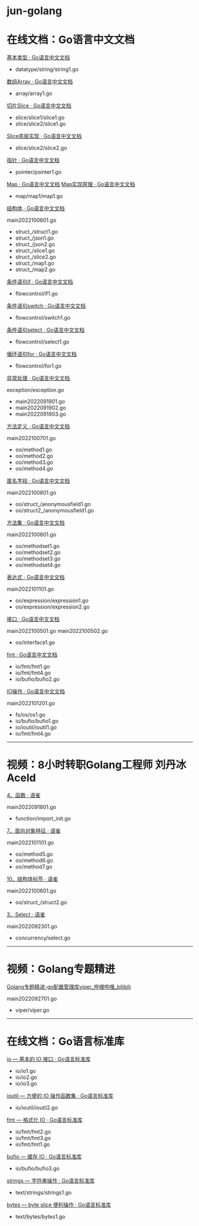 # jun-golang

# 在线文档：Go语言中文文档

[基本类型 · Go语言中文文档](https://www.topgoer.com/go%E5%9F%BA%E7%A1%80/%E5%9F%BA%E6%9C%AC%E7%B1%BB%E5%9E%8B.html)

* datatype/string/string1.go

[数组Array · Go语言中文文档](https://www.topgoer.com/go%E5%9F%BA%E7%A1%80/%E6%95%B0%E7%BB%84Array.html)

* array/array1.go

[切片Slice · Go语言中文文档](https://www.topgoer.com/go%E5%9F%BA%E7%A1%80/%E5%88%87%E7%89%87Slice.html)

* slice/slice1/slice1.go
* slice/slice2/slice1.go

[Slice底层实现 · Go语言中文文档](https://www.topgoer.com/go%E5%9F%BA%E7%A1%80/Slice%E5%BA%95%E5%B1%82%E5%AE%9E%E7%8E%B0.html)

* slice/slice2/slice2.go

[指针 · Go语言中文文档](https://www.topgoer.com/go%E5%9F%BA%E7%A1%80/%E6%8C%87%E9%92%88.html)

* pointer/pointer1.go

[Map · Go语言中文文档](https://www.topgoer.com/go%E5%9F%BA%E7%A1%80/Map.html)
[Map实现原理 · Go语言中文文档](https://www.topgoer.com/go%E5%9F%BA%E7%A1%80/Map%E5%AE%9E%E7%8E%B0%E5%8E%9F%E7%90%86.html)

* map/map1/map1.go

[结构体 · Go语言中文文档](https://www.topgoer.com/go%E5%9F%BA%E7%A1%80/%E7%BB%93%E6%9E%84%E4%BD%93.html)

main2022100601.go
* struct_/struct1.go
* struct_/json1.go
* struct_/json2.go
* struct_/slice1.go
* struct_/slice2.go
* struct_/map1.go
* struct_/map2.go

[条件语句if · Go语言中文文档](https://www.topgoer.com/%E6%B5%81%E7%A8%8B%E6%8E%A7%E5%88%B6/%E6%9D%A1%E4%BB%B6%E8%AF%AD%E5%8F%A5if.html)

* flowcontrol/if1.go

[条件语句switch · Go语言中文文档](https://www.topgoer.com/%E6%B5%81%E7%A8%8B%E6%8E%A7%E5%88%B6/%E6%9D%A1%E4%BB%B6%E8%AF%AD%E5%8F%A5switch.html)

* flowcontrol/switch1.go

[条件语句select · Go语言中文文档 ](https://www.topgoer.com/%E6%B5%81%E7%A8%8B%E6%8E%A7%E5%88%B6/%E6%9D%A1%E4%BB%B6%E8%AF%AD%E5%8F%A5select.html)

* flowcontrol/select1.go

[循环语句for · Go语言中文文档](https://www.topgoer.com/%E6%B5%81%E7%A8%8B%E6%8E%A7%E5%88%B6/%E5%BE%AA%E7%8E%AF%E8%AF%AD%E5%8F%A5for.html)

* flowcontrol/for1.go

[异常处理 · Go语言中文文档](https://www.topgoer.com/%E5%87%BD%E6%95%B0/%E5%BC%82%E5%B8%B8%E5%A4%84%E7%90%86.html)

exception/exception.go
* main2022091901.go
* main2022091902.go
* main2022091903.go

[方法定义 · Go语言中文文档](https://www.topgoer.com/%E6%96%B9%E6%B3%95/%E6%96%B9%E6%B3%95%E5%AE%9A%E4%B9%89.html)

main2022100701.go
* oo/method1.go
* oo/method2.go
* oo/method3.go
* oo/method4.go

[匿名字段 · Go语言中文文档](https://www.topgoer.com/%E6%96%B9%E6%B3%95/%E5%8C%BF%E5%90%8D%E5%AD%97%E6%AE%B5.html)

main2022100801.go
* oo/struct_/anonymousfield1.go
* oo/struct2_/anonymousfield1.go

[方法集 · Go语言中文文档](https://www.topgoer.com/%E6%96%B9%E6%B3%95/%E6%96%B9%E6%B3%95%E9%9B%86.html)

main2022100801.go
* oo/methodset1.go
* oo/methodset2.go
* oo/methodset3.go
* oo/methodset4.go

[表达式 · Go语言中文文档](https://www.topgoer.com/%E6%96%B9%E6%B3%95/%E8%A1%A8%E8%BE%BE%E5%BC%8F.html)

main2022101101.go
* oo/expression/expression1.go
* oo/expression/expression2.go

[接口 · Go语言中文文档](https://www.topgoer.com/%E9%9D%A2%E5%90%91%E5%AF%B9%E8%B1%A1/%E6%8E%A5%E5%8F%A3.html)

main2022100501.go
main2022100502.go
* oo/interface1.go

[fmt · Go语言中文文档](https://www.topgoer.com/%E5%B8%B8%E7%94%A8%E6%A0%87%E5%87%86%E5%BA%93/fmt.html)

* io/fmt/fmt1.go
* io/fmt/fmt4.go
* io/bufio/bufio2.go


[IO操作 · Go语言中文文档](https://www.topgoer.com/%E5%B8%B8%E7%94%A8%E6%A0%87%E5%87%86%E5%BA%93/IO%E6%93%8D%E4%BD%9C.html)

main2022101201.go
* fs/os/os1.go
* io/bufio/bufio1.go
* io/ioutil/ioutil1.go
* io/fmt/fmt4.go


---


# 视频：8小时转职Golang工程师 刘丹冰Aceld

[4、函数 · 语雀](https://www.yuque.com/aceld/mo95lb/kk9cvo)

main2022091801.go
* function/import_init.go

[7、面向对象特征 · 语雀](https://www.yuque.com/aceld/mo95lb/aoxo9v)

main2022101101.go
* oo/method5.go
* oo/method6.go
* oo/method7.go

[10、结构体标签 · 语雀](https://www.yuque.com/aceld/mo95lb/ybul6x)

main2022100601.go
* oo/struct_/struct2.go

[3、Select · 语雀](https://www.topgoer.com/%E5%87%BD%E6%95%B0/%E5%BC%82%E5%B8%B8%E5%A4%84%E7%90%86.html)

main2022092301.go
* concurrency/select.go



---


# 视频：Golang专题精进

[Golang专题精进-go配置管理库viper_哔哩哔哩_bilibili](https://www.bilibili.com/video/BV1G5411S7w6/)

main2022092701.go
* viper/viper.go


---



# 在线文档：Go语言标准库

[io — 基本的 IO 接口 · Go语言标准库](https://books.studygolang.com/The-Golang-Standard-Library-by-Example/chapter01/01.1.html)

* io/io1.go
* io/io2.go
* io/io3.go

[ioutil — 方便的 IO 操作函数集 · Go语言标准库](https://books.studygolang.com/The-Golang-Standard-Library-by-Example/chapter01/01.2.html)

* io/ioutil/ioutil2.go

[fmt — 格式化 IO · Go语言标准库](https://books.studygolang.com/The-Golang-Standard-Library-by-Example/chapter01/01.3.html)

* io/fmt/fmt2.go
* io/fmt/fmt3.go
* io/fmt/fmt1.go

[bufio — 缓存 IO · Go语言标准库](https://books.studygolang.com/The-Golang-Standard-Library-by-Example/chapter01/01.4.html)

* io/bufio/bufio3.go

[strings — 字符串操作 · Go语言标准库](https://books.studygolang.com/The-Golang-Standard-Library-by-Example/chapter02/02.1.html)

* text/strings/strings1.go

[bytes — byte slice 便利操作 · Go语言标准库](https://books.studygolang.com/The-Golang-Standard-Library-by-Example/chapter02/02.2.html)

* text/bytes/bytes1.go

